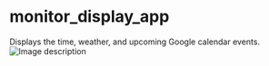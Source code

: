 # monitor_display_app  
Displays the time, weather, and upcoming Google calendar events.
![Image description]('images/sample.png')
